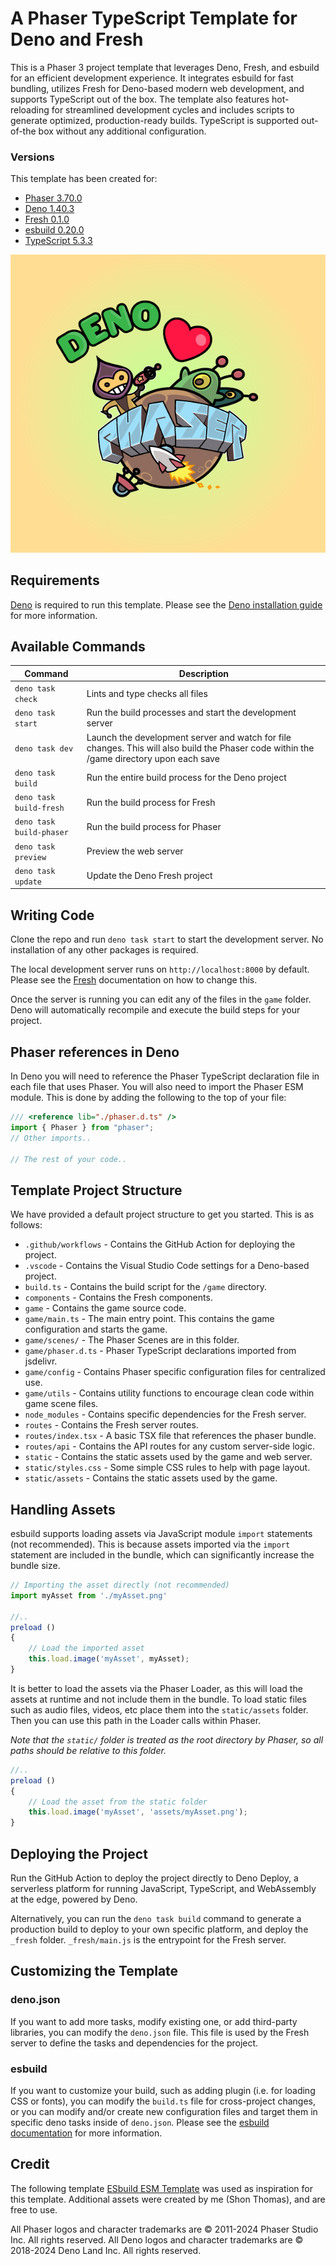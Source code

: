 # A Phaser TypeScript Template for Deno and Fresh

This is a Phaser 3 project template that leverages Deno, Fresh, and esbuild for an efficient development experience. It integrates esbuild for fast bundling, utilizes Fresh for Deno-based modern web development, and supports TypeScript out of the box. The template also features hot-reloading for streamlined development cycles and includes scripts to generate optimized, production-ready builds. TypeScript is supported out-of-the box without any additional configuration.

### Versions

This template has been created for:

- [Phaser 3.70.0](https://github.com/phaserjs/phaser)
- [Deno 1.40.3](https://github.com/denoland/deno)
- [Fresh 0.1.0](https://github.com/denoland/fresh)
- [esbuild 0.20.0](https://github.com/esbuild/deno-esbuild)
- [TypeScript 5.3.3](https://github.com/microsoft/TypeScript)

![screenshot](screenshot.png)

## Requirements

[Deno](https://deno.com) is required to run this template. Please see the [Deno installation guide](https://deno.com/manual/getting_started/installation) for more information.

## Available Commands

| Command | Description |
|---------|-------------|
| `deno task check` | Lints and type checks all files |
| `deno task start` | Run the build processes and start the development server |
| `deno task dev` | Launch the development server and watch for file changes. This will also build the Phaser code within the /game directory upon each save |
| `deno task build` | Run the entire build process for the Deno project |
| `deno task build-fresh` | Run the build process for Fresh |
| `deno task build-phaser` | Run the build process for Phaser |
| `deno task preview` | Preview the web server |
| `deno task update` | Update the Deno Fresh project |


## Writing Code

Clone the repo and run `deno task start` to start the development server. No installation of any other packages is required.

The local development server runs on `http://localhost:8000` by default. Please see the [Fresh](https://fresh.deno.dev/docs/getting-started/running-locally) documentation on how to change this.

Once the server is running you can edit any of the files in the `game` folder. Deno will automatically recompile and execute the build steps for your project.

## Phaser references in Deno
In Deno you will need to reference the Phaser TypeScript declaration file in each file that uses Phaser. You will also need to import the Phaser ESM module. This is done by adding the following to the top of your file:
```ts
/// <reference lib="./phaser.d.ts" />
import { Phaser } from "phaser";
// Other imports..

// The rest of your code..
```

## Template Project Structure

We have provided a default project structure to get you started. This is as follows:

- `.github/workflows` - Contains the GitHub Action for deploying the project.
- `.vscode` - Contains the Visual Studio Code settings for a Deno-based project.
- `build.ts` - Contains the build script for the `/game` directory.
- `components` - Contains the Fresh components.
- `game` - Contains the game source code.
- `game/main.ts` - The main entry point. This contains the game configuration and starts the game.
- `game/scenes/` - The Phaser Scenes are in this folder.
- `game/phaser.d.ts` - Phaser TypeScript declarations imported from jsdelivr.
- `game/config` - Contains Phaser specific configuration files for centralized use.
- `game/utils` - Contains utility functions to encourage clean code within game scene files.
- `node_modules` - Contains specific dependencies for the Fresh server.
- `routes` - Contains the Fresh server routes.
- `routes/index.tsx` - A basic TSX file that references the phaser bundle.
- `routes/api` - Contains the API routes for any custom server-side logic.
- `static` - Contains the static assets used by the game and web server.
- `static/styles.css` - Some simple CSS rules to help with page layout.
- `static/assets` - Contains the static assets used by the game.

## Handling Assets

esbuild supports loading assets via JavaScript module `import` statements (not recommended). This is because assets imported via the `import` statement are included in the bundle, which can significantly increase the bundle size.

```ts
// Importing the asset directly (not recommended)
import myAsset from './myAsset.png'

//..
preload ()
{
    // Load the imported asset
    this.load.image('myAsset', myAsset);
}
```

It is better to load the assets via the Phaser Loader, as this will load the assets at runtime and not include them in the bundle. To load static files such as audio files, videos, etc place them into the `static/assets` folder. Then you can use this path in the Loader calls within Phaser.

*Note that the `static/` folder is treated as the root directory by Phaser, so all paths should be relative to this folder.*


```ts
//..
preload ()
{
    // Load the asset from the static folder
    this.load.image('myAsset', 'assets/myAsset.png');
}
```

## Deploying the Project

Run the GitHub Action to deploy the project directly to Deno Deploy, a serverless platform for running JavaScript, TypeScript, and WebAssembly at the edge, powered by Deno.

Alternatively, you can run the `deno task build` command to generate a production build to deploy to your own specific platform, and deploy the `_fresh` folder. `_fresh/main.js` is the entrypoint for the Fresh server.

## Customizing the Template

### deno.json

If you want to add more tasks, modify existing one, or add third-party libraries, you can modify the `deno.json` file. This file is used by the Fresh server to define the tasks and dependencies for the project.

### esbuild

If you want to customize your build, such as adding plugin (i.e. for loading CSS or fonts), you can modify the `build.ts` file for cross-project changes, or you can modify and/or create new configuration files and target them in specific deno tasks inside of `deno.json`. Please see the [esbuild documentation](https://esbuild.github.io/api/) for more information.

## Credit
The following template [ESbuild ESM Template](https://github.com/phaserjs/template-esbuild-ts) was used as inspiration for this template. Additional assets were created by me (Shon Thomas), and are free to use.

All Phaser logos and character trademarks are &copy; 2011-2024 Phaser Studio Inc. All rights reserved.
All Deno logos and character trademarks are &copy; 2018-2024 Deno Land Inc. All rights reserved.
